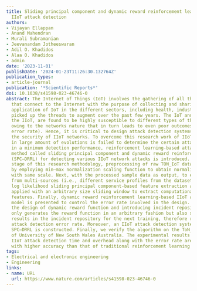 ```yaml
---
title: Sliding principal component and dynamic reward reinforcement learning based
  IIoT attack detection
authors:
- Vijayan Ellappan
- Anand Mahendran
- Murali Subramanian
- Jeevanandam Jotheeswaran
- Adil O. Khadidos
- Alaa O. Khadidos
- admin
date: '2023-11-01'
publishDate: '2024-01-23T11:26:30.132764Z'
publication_types:
- article-journal
publication: '*Scientific Reports*'
doi: 10.1038/s41598-023-46746-0
abstract: The Internet of Things (IoT) involves the gathering of all those devices
  that connect to the Internet with the purpose of collecting and sharing data. The
  application of IoT in the different sectors, including health, industry has also
  picked up the threads to augment over the past few years. The IoT and, by integrity,
  the IIoT, are found to be highly susceptible to different types of threats and attacks
  owing to the networks nature that in turn leads to even poor outcomes (i.e., increasing
  error rate). Hence, it is critical to design attack detection systems that can provide
  the security of IIoT networks. To overcome this research work of IIoT attack detection
  in large amount of evolutions is failed to determine the certain attacks resulting
  in a minimum detection performance, reinforcement learning-based attack detection
  method called sliding principal component and dynamic reward reinforcement learning
  (SPC–DRRL) for detecting various IIoT network attacks is introduced. In the first
  stage of this research methodology, preprocessing of raw TON_IoT dataset is performed
  by employing min–max normalization scaling function to obtain normalized values
  with same scale. Next, with the processed sample data as output, to extract data
  from multi-sources (i.e., different service profiles from the dataset), a robust
  log likelihood sliding principal component-based feature extraction algorithm is
  applied with an arbitrary size sliding window to extract computationally-efficient
  features. Finally, dynamic reward reinforcement learning-based IIoT attack detection
  model is presented to control the error rate involved in the design. Here, with
  the design of dynamic reward function and introducing incident repository that not
  only generates the reward function in an arbitrary fashion but also stores the action
  results in the incident repository for the next training, therefore reducing the
  attack detection error rate. Moreover, an IIoT attack detection system based on
  SPC–DRRL is constructed. Finally, we verify the algorithm on the ToN_IoT dataset
  of University of New South Wales Australia. The experimental results show that the
  IIoT attack detection time and overhead along with the error rate are reduced considerably
  with higher accuracy than that of traditional reinforcement learning methods.
tags:
- Electrical and electronic engineering
- Engineering
links:
- name: URL
  url: https://www.nature.com/articles/s41598-023-46746-0
---
```


